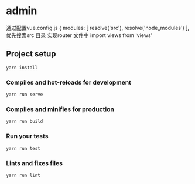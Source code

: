 # admin

通过配置vue.config.js
 {
      modules: [
        resolve('src'),
        resolve('node_modules')
  ],
优先搜索src 目录 实现router 文件中
import views from 'views'


## Project setup
```
yarn install
```

### Compiles and hot-reloads for development
```
yarn run serve
```

### Compiles and minifies for production
```
yarn run build
```

### Run your tests
```
yarn run test
```

### Lints and fixes files
```
yarn run lint
```
